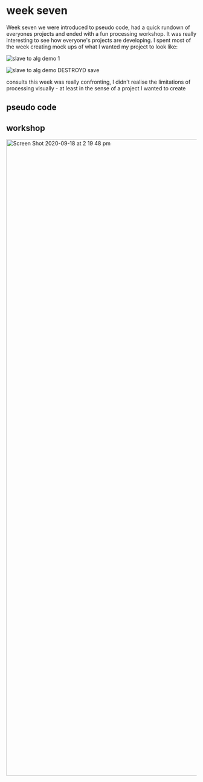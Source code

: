 # week seven 
Week seven we were introduced to pseudo code, had a quick rundown of everyones projects and ended with a fun processing workshop. It was really interesting to see how everyone's projects are developing. I spent most of the week creating mock ups of what I wanted my project to look like: 

![slave to alg demo 1](https://user-images.githubusercontent.com/68723190/96964708-aab08d00-1556-11eb-9717-25f725dd9de2.jpg)

![slave to alg demo DESTROYD save](https://user-images.githubusercontent.com/68723190/96964630-881e7400-1556-11eb-9844-50826de33fad.jpg)

consults this week was really confronting, I didn't realise the limitations of processing visually - at least in the sense of a project I wanted to create


## pseudo code 

## workshop
<img width="1680" alt="Screen Shot 2020-09-18 at 2 19 48 pm" src="https://user-images.githubusercontent.com/68723190/96964500-48578c80-1556-11eb-9568-6cda882e14e1.png">
